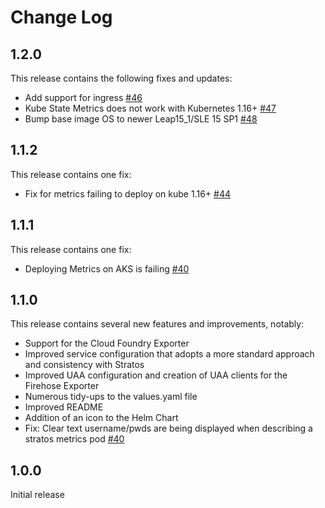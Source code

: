 # Change Log

## 1.2.0

This release contains the following fixes and updates:

- Add support for ingress [\#46](https://github.com/SUSE/stratos-metrics/issues/46)
- Kube State Metrics does not work with Kubernetes 1.16+ [\#47](https://github.com/SUSE/stratos-metrics/issues/47)
- Bump base image OS to newer Leap15_1/SLE 15 SP1 [\#48](https://github.com/SUSE/stratos-metrics/issues/48)

## 1.1.2

This release contains one fix:

- Fix for metrics failing to deploy on kube 1.16+ [\#44](https://github.com/SUSE/stratos-metrics/pull/44)

## 1.1.1

This release contains one fix:

- Deploying Metrics on AKS is failing [\#40](https://github.com/SUSE/stratos-metrics/issues/42)

## 1.1.0

This release contains several new features and improvements, notably:

- Support for the Cloud Foundry Exporter
- Improved service configuration that adopts a more standard approach and consistency with Stratos
- Improved UAA configuration and creation of UAA clients for the Firehose Exporter
- Numerous tidy-ups to the values.yaml file
- Improved README
- Addition of an icon to the Helm Chart
- Fix: Clear text username/pwds are being displayed when describing a stratos metrics pod [\#40](https://github.com/SUSE/stratos-metrics/issues/40)

## 1.0.0

Initial release
